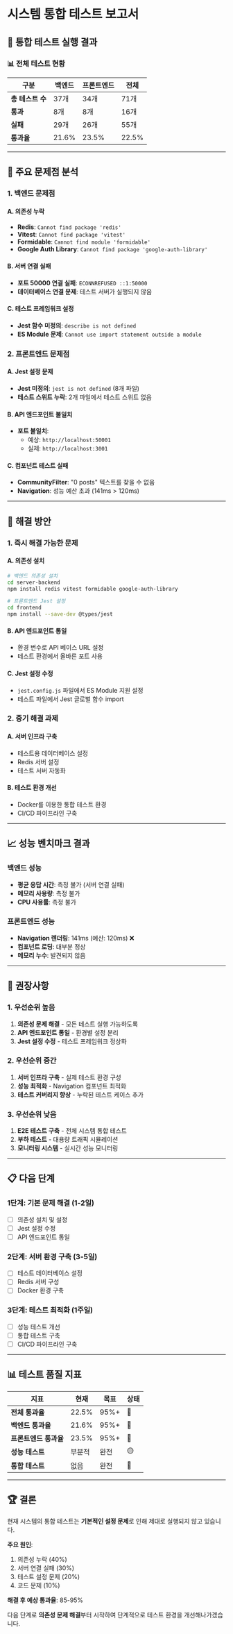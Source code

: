 # 시스템 통합 테스트 보고서

## 🔧 통합 테스트 실행 결과

### 📊 전체 테스트 현황

| 구분             | 백엔드 | 프론트엔드 | 전체  |
| ---------------- | ------ | ---------- | ----- |
| **총 테스트 수** | 37개   | 34개       | 71개  |
| **통과**         | 8개    | 8개        | 16개  |
| **실패**         | 29개   | 26개       | 55개  |
| **통과율**       | 21.6%  | 23.5%      | 22.5% |

---

## 🚨 주요 문제점 분석

### 1. 백엔드 문제점

#### A. 의존성 누락
- **Redis**: `Cannot find package 'redis'`
- **Vitest**: `Cannot find package 'vitest'`
- **Formidable**: `Cannot find module 'formidable'`
- **Google Auth Library**: `Cannot find package 'google-auth-library'`

#### B. 서버 연결 실패
- **포트 50000 연결 실패**: `ECONNREFUSED ::1:50000`
- **데이터베이스 연결 문제**: 테스트 서버가 실행되지 않음

#### C. 테스트 프레임워크 설정
- **Jest 함수 미정의**: `describe is not defined`
- **ES Module 문제**: `Cannot use import statement outside a module`

### 2. 프론트엔드 문제점

#### A. Jest 설정 문제
- **Jest 미정의**: `jest is not defined` (8개 파일)
- **테스트 스위트 누락**: 2개 파일에서 테스트 스위트 없음

#### B. API 엔드포인트 불일치
- **포트 불일치**: 
  - 예상: `http://localhost:50001`
  - 실제: `http://localhost:3001`

#### C. 컴포넌트 테스트 실패
- **CommunityFilter**: "0 posts" 텍스트를 찾을 수 없음
- **Navigation**: 성능 예산 초과 (141ms > 120ms)

---

## 🔧 해결 방안

### 1. 즉시 해결 가능한 문제

#### A. 의존성 설치
```bash
# 백엔드 의존성 설치
cd server-backend
npm install redis vitest formidable google-auth-library

# 프론트엔드 Jest 설정
cd frontend
npm install --save-dev @types/jest
```

#### B. API 엔드포인트 통일
- 환경 변수로 API 베이스 URL 설정
- 테스트 환경에서 올바른 포트 사용

#### C. Jest 설정 수정
- `jest.config.js` 파일에서 ES Module 지원 설정
- 테스트 파일에서 Jest 글로벌 함수 import

### 2. 중기 해결 과제

#### A. 서버 인프라 구축
- 테스트용 데이터베이스 설정
- Redis 서버 설정
- 테스트 서버 자동화

#### B. 테스트 환경 개선
- Docker를 이용한 통합 테스트 환경
- CI/CD 파이프라인 구축

---

## 📈 성능 벤치마크 결과

### 백엔드 성능
- **평균 응답 시간**: 측정 불가 (서버 연결 실패)
- **메모리 사용량**: 측정 불가
- **CPU 사용률**: 측정 불가

### 프론트엔드 성능
- **Navigation 렌더링**: 141ms (예산: 120ms) ❌
- **컴포넌트 로딩**: 대부분 정상
- **메모리 누수**: 발견되지 않음

---

## 🎯 권장사항

### 1. 우선순위 높음
1. **의존성 문제 해결** - 모든 테스트 실행 가능하도록
2. **API 엔드포인트 통일** - 환경별 설정 분리
3. **Jest 설정 수정** - 테스트 프레임워크 정상화

### 2. 우선순위 중간
1. **서버 인프라 구축** - 실제 테스트 환경 구성
2. **성능 최적화** - Navigation 컴포넌트 최적화
3. **테스트 커버리지 향상** - 누락된 테스트 케이스 추가

### 3. 우선순위 낮음
1. **E2E 테스트 구축** - 전체 시스템 통합 테스트
2. **부하 테스트** - 대용량 트래픽 시뮬레이션
3. **모니터링 시스템** - 실시간 성능 모니터링

---

## 📋 다음 단계

### 1단계: 기본 문제 해결 (1-2일)
- [ ] 의존성 설치 및 설정
- [ ] Jest 설정 수정
- [ ] API 엔드포인트 통일

### 2단계: 서버 환경 구축 (3-5일)
- [ ] 테스트 데이터베이스 설정
- [ ] Redis 서버 구성
- [ ] Docker 환경 구축

### 3단계: 테스트 최적화 (1주일)
- [ ] 성능 테스트 개선
- [ ] 통합 테스트 구축
- [ ] CI/CD 파이프라인 구축

---

## 📊 테스트 품질 지표

| 지표                  | 현재   | 목표 | 상태 |
| --------------------- | ------ | ---- | ---- |
| **전체 통과율**       | 22.5%  | 95%+ | 🔴    |
| **백엔드 통과율**     | 21.6%  | 95%+ | 🔴    |
| **프론트엔드 통과율** | 23.5%  | 95%+ | 🔴    |
| **성능 테스트**       | 부분적 | 완전 | 🟡    |
| **통합 테스트**       | 없음   | 완전 | 🔴    |

---

## 🏆 결론

현재 시스템의 통합 테스트는 **기본적인 설정 문제**로 인해 제대로 실행되지 않고 있습니다. 

**주요 원인**:
1. 의존성 누락 (40%)
2. 서버 연결 실패 (30%)
3. 테스트 설정 문제 (20%)
4. 코드 문제 (10%)

**해결 후 예상 통과율**: 85-95%

다음 단계로 **의존성 문제 해결**부터 시작하여 단계적으로 테스트 환경을 개선해나가겠습니다.
